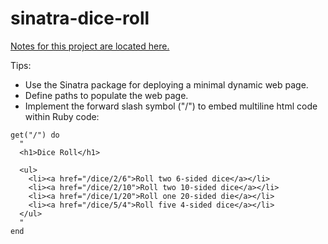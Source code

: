 # sinatra-dice-roll

[Notes for this project are located here.](https://learn.firstdraft.com/lessons/103)

Tips:
- Use the Sinatra package for deploying a minimal dynamic web page.
- Define paths to populate the web page.
- Implement the forward slash symbol ("/") to embed multiline html code within Ruby code:

```
get("/") do
  "
  <h1>Dice Roll</h1>
	
  <ul>
    <li><a href="/dice/2/6">Roll two 6-sided dice</a></li>
    <li><a href="/dice/2/10">Roll two 10-sided dice</a></li>
    <li><a href="/dice/1/20">Roll one 20-sided die</a></li>
    <li><a href="/dice/5/4">Roll five 4-sided dice</a></li>
  </ul>
  "
end
```
